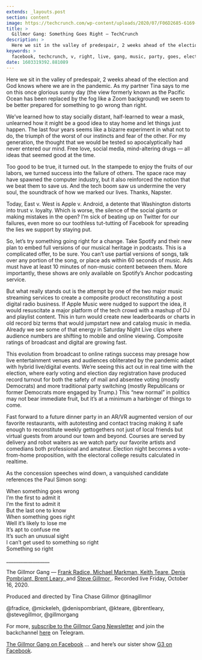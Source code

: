 ```yaml
--- 
extends: _layouts.post 
section: content 
image: https://techcrunch.com/wp-content/uploads/2020/07/F06D2685-6169-42C0-AE3B-D2545A1B3534.jpeg?w=711 
title: > 
  Gillmor Gang: Something Goes Right – TechCrunch 
description: > 
  Here we sit in the valley of predespair, 2 weeks ahead of the election and God knows where we are in the pandemic.For my generation, the thought that we would be tested so apocalyptically had never entered our mind.Today, East v. West is Apple v. Android, a detente that Washington distorts into trust v. loyalty.Produced and directed by Tina Chase Gillmor @tinagillmor@fradice, @mickeleh, @denispombriant, @kteare, @brentleary, @stevegillmor, @gillmorgangFor more, subscribe to the Gillmor Gang Newsletter and join the backchannel here on Telegram.The Gillmor Gang on Facebook … and here’s our sister show G3 on Facebook. 
keywords: > 
  facebook, techcrunch, v, right, live, gang, music, party, goes, election, gillmor, good, voting 
date: 1603319392.881089 
--- 
```

<div><p id="speakable-summary"></p>
<p>Here we sit in the valley of predespair, 2 weeks ahead of the election and God knows where we are in the pandemic. As my partner Tina says to me on this once glorious sunny day (the view formerly known as the Pacific Ocean has been replaced by the fog like a Zoom background) we seem to be better prepared for something to go wrong than right.</p>
<p>We&#8217;ve learned how to stay socially distant, half-learned to wear a mask, unlearned how it might be a good idea to stay home and let things just happen. The last four years seems like a bizarre experiment in what not to do, the triumph of the worst of our instincts and fear of the other. For my generation, the thought that we would be tested so apocalyptically had never entered our mind. Free love, social media, mind-altering drugs &#8212; all ideas that seemed good at the time.</p><p class="piano-inline-promo"></p>
<p>Too good to be true, it turned out. In the stampede to enjoy the fruits of our labors, we turned success into the failure of others. The space race may have spawned the computer industry, but it also reinforced the notion that we beat them to save us. And the tech boom saw us undermine the very soul, the soundtrack of how we marked our lives. Thanks, Napster.</p>
<p>Today, East v. West is Apple v. Android, a detente that Washington distorts into trust v. loyalty. Which is worse, the silence of the social giants or making mistakes in the open? I&#8217;m sick of beating up on Twitter for our failures, even more so our toothless tut-tutting of Facebook for spreading the lies we support by staying put.</p>
<p>So, let&#8217;s try something going right for a change. Take Spotify and their new plan to embed full versions of our musical heritage in podcasts. This is a complicated offer, to be sure. You can&#8217;t use partial versions of songs, talk over any portion of the song, or place ads within 60 seconds of music. Ads must have at least 10 minutes of non-music content between them. More importantly, these shows are only available on Spotify&#8217;s Anchor podcasting service.</p>
<p>But what really stands out is the attempt by one of the two major music streaming services to create a composite product reconstituting a post digital radio business. If Apple Music were nudged to support the idea, it would resuscitate a major platform of the tech crowd with a mashup of DJ and playlist content. This in turn would create new leaderboards or charts in old record biz terms that would jumpstart new and catalog music in media. Already we see some of that energy in  Saturday Night Live clips where audience numbers are shifting to mobile and online viewing. Composite ratings of broadcast and digital are growing fast.</p>
<p>This evolution from broadcast to online ratings success may presage how live entertainment venues and audiences obliterated by the pandemic adapt with hybrid live/digital events. We&#8217;re seeing this act out in real time with the election, where early voting and election day registration have produced record turnout for both the safety of mail and absentee voting (mostly Democrats) and more traditional party switching (mostly Republicans or former Democrats more engaged by Trump.) This &#8220;new normal&#8221; in politics may not bear immediate fruit, but it&#8217;s at a minimum a harbinger of things to come.</p>
<p>Fast forward to a future dinner party in an AR/VR augmented version of our favorite restaurants, with autotesting and contact tracing making it safe enough to reconstitute weekly gettogethers not just of local friends but virtual guests from around our town and beyond. Courses are served by delivery and robot waiters as we watch party our favorite artists and comedians both professional and amateur. Election night becomes a vote-from-home proposition, with the electoral college results calculated in realtime.</p>
<p>As the concession speeches wind down, a vanquished candidate references the Paul Simon song:</p>
<p>When something goes wrong<br>
I&#8217;m the first to admit it<br>
I&#8217;m the first to admit it<br>
But the last one to know<br>
When something goes right<br>
Well it&#8217;s likely to lose me<br>
It&#8217;s apt to confuse me<br>
It&#8217;s such an unusual sight<br>
I can&#8217;t get used to something so right<br>
Something so right</p>
<p>__________________</p>
<p>The Gillmor Gang &#8212; <a class="crunchbase-link" href="https://crunchbase.com/person/frank-radice" target="_blank">Frank Radice, </a> <a class="crunchbase-link" href="https://crunchbase.com/person/michael-markman-6388" target="_blank">Michael Markman, </a> <a class="crunchbase-link" href="https://crunchbase.com/person/keith-teare" target="_blank">Keith Teare, </a> <a class="crunchbase-link" href="https://crunchbase.com/person/denis-pombriant" target="_blank">Denis Pombriant, </a> <a class="crunchbase-link" href="https://crunchbase.com/person/brent-leary" target="_blank">Brent Leary, </a> and <a class="crunchbase-link" href="https://crunchbase.com/person/steve-gillmor" target="_blank">Steve Gillmor </a>. Recorded live Friday, October 16, 2020.</p>
<p>Produced and directed by Tina Chase Gillmor @tinagillmor</p>
<p>@fradice, @mickeleh, @denispombriant, @kteare, @brentleary, @stevegillmor, @gillmorgang</p>
<p>For more, <a href="https://gillmorgang.substack.com">subscribe to the Gillmor Gang Newsletter</a>&#160;and join the backchannel <a href="https://t.me/gillmorgang" target="_blank" rel="noopener noreferrer">here</a> on Telegram.</p>
<p><a href="http://facebook.com/gillmorgang" target="_blank" rel="noopener noreferrer">The Gillmor Gang on Facebook</a> &#8230; and here&#8217;s our sister show <a href="http://facebook.com/g3show" target="_blank" rel="noopener noreferrer">G3 on Facebook</a>.</p>
			</div>